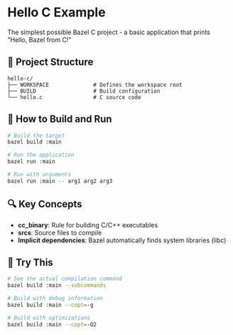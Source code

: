 # Hello C Example

The simplest possible Bazel C project - a basic application that prints "Hello, Bazel from C!"

## 📁 Project Structure

```
hello-c/
├── WORKSPACE              # Defines the workspace root
├── BUILD                  # Build configuration
└── hello.c                # C source code
```

## 🚀 How to Build and Run

```bash
# Build the target
bazel build :main

# Run the application
bazel run :main

# Run with arguments
bazel run :main -- arg1 arg2 arg3
```

## 🔍 Key Concepts

- **cc_binary**: Rule for building C/C++ executables
- **srcs**: Source files to compile
- **Implicit dependencies**: Bazel automatically finds system libraries (libc)

## 🧪 Try This

```bash
# See the actual compilation command
bazel build :main --subcommands

# Build with debug information
bazel build :main --copt=-g

# Build with optimizations
bazel build :main --copt=-O2
```